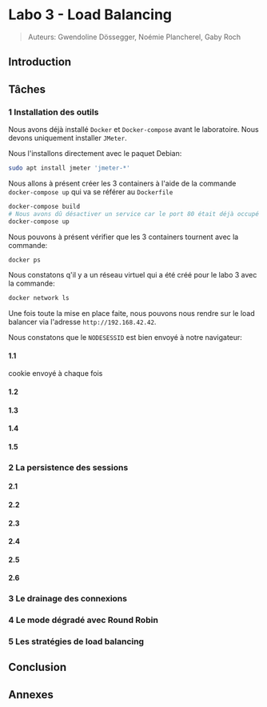 # Labo 3 - Load Balancing

> Auteurs: Gwendoline Dössegger, Noémie Plancherel, Gaby Roch

## Introduction

## Tâches

### 1 Installation des outils

Nous avons déjà installé `Docker` et `Docker-compose` avant le laboratoire. Nous devons uniquement installer `JMeter`.

Nous l'installons directement avec le paquet Debian:

```sh
sudo apt install jmeter 'jmeter-*'
```

Nous allons à présent créer les 3 containers à l'aide de la commande `docker-compose up` qui va se référer au `Dockerfile`

```sh
docker-compose build
# Nous avons dû désactiver un service car le port 80 était déjà occupé
docker-compose up
```

Nous pouvons à présent vérifier que les 3 containers tournent avec la commande:

```sh
docker ps
```

Nous constatons q'il y a un réseau virtuel qui a été créé pour le labo 3 avec la commande:

```sh
docker network ls
```

Une fois toute la mise en place faite, nous pouvons nous rendre sur le load balancer via l'adresse `http://192.168.42.42`.

Nous constatons que le `NODESESSID` est bien envoyé à notre navigateur:

#### 1.1

cookie envoyé à chaque fois

#### 1.2

#### 1.3

#### 1.4

#### 1.5

### 2 La persistence des sessions

#### 2.1 

#### 2.2

#### 2.3

#### 2.4

#### 2.5

#### 2.6

### 3 Le drainage des connexions

### 4 Le mode dégradé avec Round Robin

### 5 Les stratégies de load balancing

## Conclusion

## Annexes

